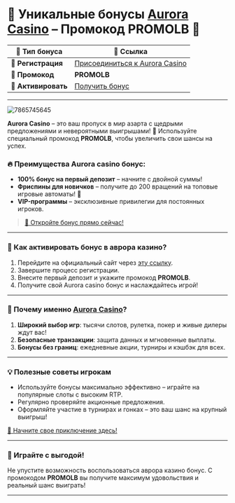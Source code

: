 # 🚀 Уникальные бонусы [Aurora Casino](https://10trafic-stat2.com/click/668546566bcc6313411604c7/6766/15114/subaccount?promocode=PROMOLB) – Промокод PROMOLB 🎰

| 🎰 Тип бонуса        | 🔗 Ссылка                                                                                                      |
|---------------------|--------------------------------------------------------------------------------------------------------------|
| 💎 **Регистрация**   | [Присоединиться к Aurora Casino](https://10trafic-stat2.com/click/668546566bcc6313411604c7/6766/15114/subaccount?promocode=PROMOLB) |
| 🔑 **Промокод**       | **PROMOLB**                                                                                                |
| 🎁 **Активировать**  | [Получить бонус](https://10trafic-stat2.com/click/668546566bcc6313411604c7/6766/15114/subaccount?promocode=PROMOLB)          |

---
![7865745645](https://github.com/user-attachments/assets/1e063eb6-8946-4b25-9125-dd0460032fbf)

**Aurora Casino** – это ваш пропуск в мир азарта с щедрыми предложениями и невероятными выигрышами! 🌟 Используйте специальный промокод **PROMOLB**, чтобы увеличить свои шансы на успех. 

### 🔥 Преимущества Aurora casino бонус:

- **100% бонус на первый депозит** – начните с двойной суммы!
- **Фриспины для новичков** – получите до 200 вращений на топовые игровые автоматы! 🎡  
- **VIP-программы** – эксклюзивные привилегии для постоянных игроков.  

> [👑 Откройте бонус прямо сейчас!](https://10trafic-stat2.com/click/668546566bcc6313411604c7/6766/15114/subaccount?promocode=PROMOLB)

---

### 🎯 Как активировать бонус в аврора казино?  

1. Перейдите на официальный сайт через [эту ссылку](https://10trafic-stat2.com/click/668546566bcc6313411604c7/6766/15114/subaccount?promocode=PROMOLB).  
2. Завершите процесс регистрации.  
3. Внесите первый депозит и укажите промокод **PROMOLB**.  
4. Получите свой Aurora casino бонус и наслаждайтесь игрой!  

---

### 🎲 Почему именно [Aurora Casino](https://10trafic-stat2.com/click/668546566bcc6313411604c7/6766/15114/subaccount?promocode=PROMOLB)?

1. **Широкий выбор игр**: тысячи слотов, рулетка, покер и живые дилеры ждут вас!  
2. **Безопасные транзакции**: защита данных и мгновенные выплаты.  
3. **Бонусы без границ**: ежедневные акции, турниры и кэшбэк для всех.  

---

### 💡 Полезные советы игрокам

- Используйте бонусы максимально эффективно – играйте на популярные слоты с высоким RTP.  
- Регулярно проверяйте акционные предложения.  
- Оформляйте участие в турнирах и гонках – это ваш шанс на крупный выигрыш!  

[🎁 Начните свое приключение здесь!](https://10trafic-stat2.com/click/668546566bcc6313411604c7/6766/15114/subaccount?promocode=PROMOLB)  

---

### 🔔 Играйте с выгодой!

Не упустите возможность воспользоваться аврора казино бонус. С промокодом **PROMOLB** вы получите максимум удовольствия и реальный шанс выиграть!  

---

